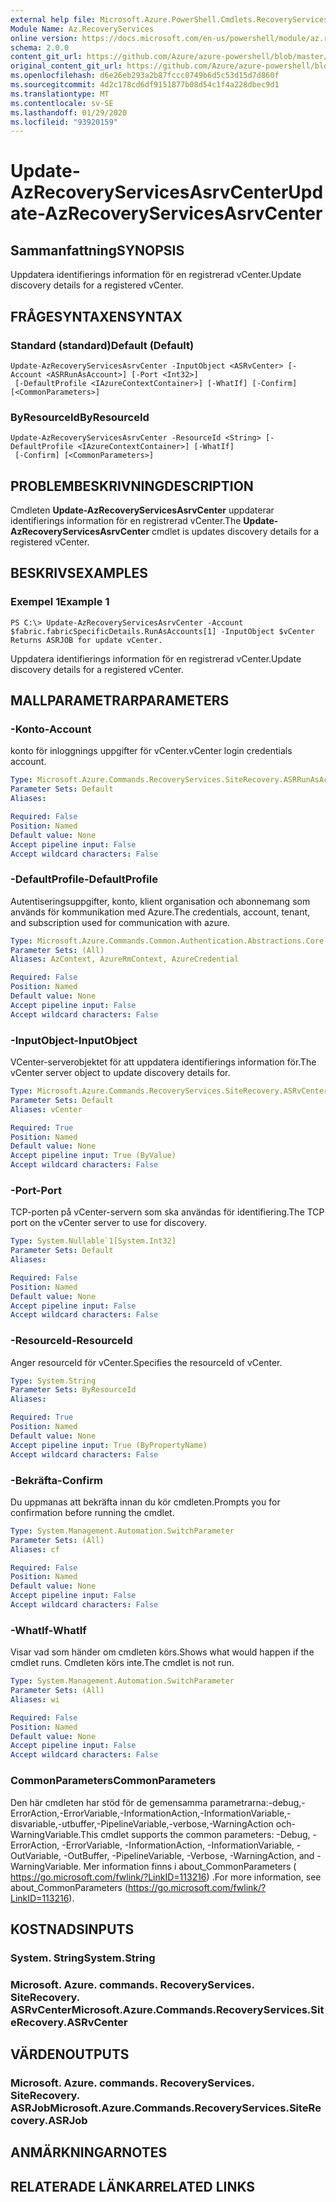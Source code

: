 ```yaml
---
external help file: Microsoft.Azure.PowerShell.Cmdlets.RecoveryServices.SiteRecovery.dll-Help.xml
Module Name: Az.RecoveryServices
online version: https://docs.microsoft.com/en-us/powershell/module/az.recoveryservices/update-azrecoveryservicesasrvcenter
schema: 2.0.0
content_git_url: https://github.com/Azure/azure-powershell/blob/master/src/RecoveryServices/RecoveryServices/help/Update-AzRecoveryServicesAsrvCenter.md
original_content_git_url: https://github.com/Azure/azure-powershell/blob/master/src/RecoveryServices/RecoveryServices/help/Update-AzRecoveryServicesAsrvCenter.md
ms.openlocfilehash: d6e26eb293a2b87fccc0749b6d5c53d15d7d860f
ms.sourcegitcommit: 4d2c178cd6df9151877b08d54c1f4a228dbec9d1
ms.translationtype: MT
ms.contentlocale: sv-SE
ms.lasthandoff: 01/29/2020
ms.locfileid: "93920159"
---
```

# <span data-ttu-id="a4ef1-101">Update-AzRecoveryServicesAsrvCenter</span><span class="sxs-lookup"><span data-stu-id="a4ef1-101">Update-AzRecoveryServicesAsrvCenter</span></span>

## <span data-ttu-id="a4ef1-102">Sammanfattning</span><span class="sxs-lookup"><span data-stu-id="a4ef1-102">SYNOPSIS</span></span>
<span data-ttu-id="a4ef1-103">Uppdatera identifierings information för en registrerad vCenter.</span><span class="sxs-lookup"><span data-stu-id="a4ef1-103">Update discovery details for a registered vCenter.</span></span>

## <span data-ttu-id="a4ef1-104">FRÅGESYNTAXEN</span><span class="sxs-lookup"><span data-stu-id="a4ef1-104">SYNTAX</span></span>

### <span data-ttu-id="a4ef1-105">Standard (standard)</span><span class="sxs-lookup"><span data-stu-id="a4ef1-105">Default (Default)</span></span>
```
Update-AzRecoveryServicesAsrvCenter -InputObject <ASRvCenter> [-Account <ASRRunAsAccount>] [-Port <Int32>]
 [-DefaultProfile <IAzureContextContainer>] [-WhatIf] [-Confirm] [<CommonParameters>]
```

### <span data-ttu-id="a4ef1-106">ByResourceId</span><span class="sxs-lookup"><span data-stu-id="a4ef1-106">ByResourceId</span></span>
```
Update-AzRecoveryServicesAsrvCenter -ResourceId <String> [-DefaultProfile <IAzureContextContainer>] [-WhatIf]
 [-Confirm] [<CommonParameters>]
```

## <span data-ttu-id="a4ef1-107">PROBLEMBESKRIVNING</span><span class="sxs-lookup"><span data-stu-id="a4ef1-107">DESCRIPTION</span></span>
<span data-ttu-id="a4ef1-108">Cmdleten **Update-AzRecoveryServicesAsrvCenter** uppdaterar identifierings information för en registrerad vCenter.</span><span class="sxs-lookup"><span data-stu-id="a4ef1-108">The **Update-AzRecoveryServicesAsrvCenter** cmdlet is updates discovery details for a registered vCenter.</span></span>

## <span data-ttu-id="a4ef1-109">BESKRIVS</span><span class="sxs-lookup"><span data-stu-id="a4ef1-109">EXAMPLES</span></span>

### <span data-ttu-id="a4ef1-110">Exempel 1</span><span class="sxs-lookup"><span data-stu-id="a4ef1-110">Example 1</span></span>
```
PS C:\> Update-AzRecoveryServicesAsrvCenter -Account $fabric.fabricSpecificDetails.RunAsAccounts[1] -InputObject $vCenter
Returns ASRJOB for update vCenter.
```

<span data-ttu-id="a4ef1-111">Uppdatera identifierings information för en registrerad vCenter.</span><span class="sxs-lookup"><span data-stu-id="a4ef1-111">Update discovery details for a registered vCenter.</span></span>

## <span data-ttu-id="a4ef1-112">MALLPARAMETRAR</span><span class="sxs-lookup"><span data-stu-id="a4ef1-112">PARAMETERS</span></span>

### <span data-ttu-id="a4ef1-113">-Konto</span><span class="sxs-lookup"><span data-stu-id="a4ef1-113">-Account</span></span>
<span data-ttu-id="a4ef1-114">konto för inloggnings uppgifter för vCenter.</span><span class="sxs-lookup"><span data-stu-id="a4ef1-114">vCenter login credentials account.</span></span>

```yaml
Type: Microsoft.Azure.Commands.RecoveryServices.SiteRecovery.ASRRunAsAccount
Parameter Sets: Default
Aliases:

Required: False
Position: Named
Default value: None
Accept pipeline input: False
Accept wildcard characters: False
```

### <span data-ttu-id="a4ef1-115">-DefaultProfile</span><span class="sxs-lookup"><span data-stu-id="a4ef1-115">-DefaultProfile</span></span>
<span data-ttu-id="a4ef1-116">Autentiseringsuppgifter, konto, klient organisation och abonnemang som används för kommunikation med Azure.</span><span class="sxs-lookup"><span data-stu-id="a4ef1-116">The credentials, account, tenant, and subscription used for communication with azure.</span></span>

```yaml
Type: Microsoft.Azure.Commands.Common.Authentication.Abstractions.Core.IAzureContextContainer
Parameter Sets: (All)
Aliases: AzContext, AzureRmContext, AzureCredential

Required: False
Position: Named
Default value: None
Accept pipeline input: False
Accept wildcard characters: False
```

### <span data-ttu-id="a4ef1-117">-InputObject</span><span class="sxs-lookup"><span data-stu-id="a4ef1-117">-InputObject</span></span>
<span data-ttu-id="a4ef1-118">VCenter-serverobjektet för att uppdatera identifierings information för.</span><span class="sxs-lookup"><span data-stu-id="a4ef1-118">The vCenter server object to update discovery details for.</span></span>

```yaml
Type: Microsoft.Azure.Commands.RecoveryServices.SiteRecovery.ASRvCenter
Parameter Sets: Default
Aliases: vCenter

Required: True
Position: Named
Default value: None
Accept pipeline input: True (ByValue)
Accept wildcard characters: False
```

### <span data-ttu-id="a4ef1-119">-Port</span><span class="sxs-lookup"><span data-stu-id="a4ef1-119">-Port</span></span>
<span data-ttu-id="a4ef1-120">TCP-porten på vCenter-servern som ska användas för identifiering.</span><span class="sxs-lookup"><span data-stu-id="a4ef1-120">The TCP port on the vCenter server to use for discovery.</span></span>

```yaml
Type: System.Nullable`1[System.Int32]
Parameter Sets: Default
Aliases:

Required: False
Position: Named
Default value: None
Accept pipeline input: False
Accept wildcard characters: False
```

### <span data-ttu-id="a4ef1-121">-ResourceId</span><span class="sxs-lookup"><span data-stu-id="a4ef1-121">-ResourceId</span></span>
<span data-ttu-id="a4ef1-122">Anger resourceId för vCenter.</span><span class="sxs-lookup"><span data-stu-id="a4ef1-122">Specifies the resourceId of vCenter.</span></span>

```yaml
Type: System.String
Parameter Sets: ByResourceId
Aliases:

Required: True
Position: Named
Default value: None
Accept pipeline input: True (ByPropertyName)
Accept wildcard characters: False
```

### <span data-ttu-id="a4ef1-123">-Bekräfta</span><span class="sxs-lookup"><span data-stu-id="a4ef1-123">-Confirm</span></span>
<span data-ttu-id="a4ef1-124">Du uppmanas att bekräfta innan du kör cmdleten.</span><span class="sxs-lookup"><span data-stu-id="a4ef1-124">Prompts you for confirmation before running the cmdlet.</span></span>

```yaml
Type: System.Management.Automation.SwitchParameter
Parameter Sets: (All)
Aliases: cf

Required: False
Position: Named
Default value: None
Accept pipeline input: False
Accept wildcard characters: False
```

### <span data-ttu-id="a4ef1-125">-WhatIf</span><span class="sxs-lookup"><span data-stu-id="a4ef1-125">-WhatIf</span></span>
<span data-ttu-id="a4ef1-126">Visar vad som händer om cmdleten körs.</span><span class="sxs-lookup"><span data-stu-id="a4ef1-126">Shows what would happen if the cmdlet runs.</span></span>
<span data-ttu-id="a4ef1-127">Cmdleten körs inte.</span><span class="sxs-lookup"><span data-stu-id="a4ef1-127">The cmdlet is not run.</span></span>

```yaml
Type: System.Management.Automation.SwitchParameter
Parameter Sets: (All)
Aliases: wi

Required: False
Position: Named
Default value: None
Accept pipeline input: False
Accept wildcard characters: False
```

### <span data-ttu-id="a4ef1-128">CommonParameters</span><span class="sxs-lookup"><span data-stu-id="a4ef1-128">CommonParameters</span></span>
<span data-ttu-id="a4ef1-129">Den här cmdleten har stöd för de gemensamma parametrarna:-debug,-ErrorAction,-ErrorVariable,-InformationAction,-InformationVariable,-disvariable,-utbuffer,-PipelineVariable,-verbose,-WarningAction och-WarningVariable.</span><span class="sxs-lookup"><span data-stu-id="a4ef1-129">This cmdlet supports the common parameters: -Debug, -ErrorAction, -ErrorVariable, -InformationAction, -InformationVariable, -OutVariable, -OutBuffer, -PipelineVariable, -Verbose, -WarningAction, and -WarningVariable.</span></span> <span data-ttu-id="a4ef1-130">Mer information finns i about_CommonParameters ( https://go.microsoft.com/fwlink/?LinkID=113216) .</span><span class="sxs-lookup"><span data-stu-id="a4ef1-130">For more information, see about_CommonParameters (https://go.microsoft.com/fwlink/?LinkID=113216).</span></span>

## <span data-ttu-id="a4ef1-131">KOSTNADS</span><span class="sxs-lookup"><span data-stu-id="a4ef1-131">INPUTS</span></span>

### <span data-ttu-id="a4ef1-132">System. String</span><span class="sxs-lookup"><span data-stu-id="a4ef1-132">System.String</span></span>

### <span data-ttu-id="a4ef1-133">Microsoft. Azure. commands. RecoveryServices. SiteRecovery. ASRvCenter</span><span class="sxs-lookup"><span data-stu-id="a4ef1-133">Microsoft.Azure.Commands.RecoveryServices.SiteRecovery.ASRvCenter</span></span>

## <span data-ttu-id="a4ef1-134">VÄRDEN</span><span class="sxs-lookup"><span data-stu-id="a4ef1-134">OUTPUTS</span></span>

### <span data-ttu-id="a4ef1-135">Microsoft. Azure. commands. RecoveryServices. SiteRecovery. ASRJob</span><span class="sxs-lookup"><span data-stu-id="a4ef1-135">Microsoft.Azure.Commands.RecoveryServices.SiteRecovery.ASRJob</span></span>

## <span data-ttu-id="a4ef1-136">ANMÄRKNINGAR</span><span class="sxs-lookup"><span data-stu-id="a4ef1-136">NOTES</span></span>

## <span data-ttu-id="a4ef1-137">RELATERADE LÄNKAR</span><span class="sxs-lookup"><span data-stu-id="a4ef1-137">RELATED LINKS</span></span>
